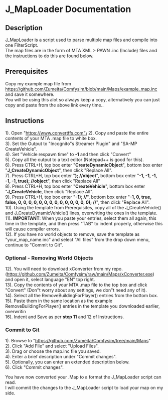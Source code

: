 # J_MapLoader Documentation

## Description

J_MapLoader is a script used to parse multiple map files and compile into one FilterScript.\
The map files are in the form of MTA XML > PAWN .inc (Include) files and the instructions to do this are found below.

## Prerequisites

Copy my example map file from https://github.com/Zumeita/Comfysim/blob/main/Maps/example_map.inc and save it somewhere.\
You will be using this alot so always keep a copy, alternatively you can just copy and paste from the above link every time..

## Instructions

1). Open "https://www.convertffs.com"\
2). Copy and paste the entire contents of your MTA .map file to white box.\
3). Set the Output to "Incognito"s Streamer Plugin" and "SA-MP CreateVehicle".\
4). Set "Vehicle respawn time" to **-1** and then click "Convert"\
5). Copy all the output to a text editor (Notepad++ is good for this).\
6). Press CTRL+H, top box enter "**CreateDynamicObject**", bottom box enter "**J_CreateDynamicObject**", then click "Replace All".\
7). Press CTRL+H, top box enter "**); //object**", bottom box enter "**-1, -1, -1, -1, -1, true); //object**", then click "Replace All"\
8). Press CTRL+H, top box enter "**CreateVehicle**", bottom box enter "**J_CreateVehicle**, then click "Replace All".\
9). Press CTRL+H, top box enter "**-1); //**", bottom box enter "**-1, 0, true, false, 0, 0, 0, 0, 0, 0, 0, 0, 0, 0, 0, 0, 0, 0); //**", then click "Replace All".\
10). Using the template from Prerequisites, copy all of the J_CreateVehicle() and J_CreateDynamicVehicle() lines, overwriting the ones in the template.\
11). **IMPORTANT**: When you paste your entries, select them all again, this time in the template, and then press "TAB" to indent properly, otherwise this will cause compiler errors.\
12). If you have no world objects to remove, save the template as "your_map_name.inc" and select "All files" from the drop down menu, continue to "Commit to Git".

### Optional - Removing World Objects 

12). You will need to download xConverter from my repo. (https://github.com/Zumeita/Comfysim/raw/main/Maps/xConverter.exe) and open it, select language "EN" top right.\
13). Copy the contents of your MTA .map file to the top box and click "Convert" (Don"t worry about any settings, we don"t need any of it).\
14). Select all the RemoveBuildingForPlayer() entries from the bottom box.\
15). Paste them in the same location as the example RemoveBuildingForPlayer() entries in the template you downloaded earlier, overwritin\
16). Indent and Save as per **step 11** and 12 of Instructions.

### Commit to Git

1). Browse to "https://github.com/Zumeita/Comfysim/tree/main/Maps" \
2). Click "Add File" and select "Upload Files".\
3). Drag or choose the map.inc file you saved.\
4). Enter a brief description under "Commit changes".\
5). Optionally, you can enter an extended description below.\
6). Click "Commit changes".

You have now converted your .Map to a format the J_MapLoader script can read.\
I will commit the changes to the J_MapLoader script to load your map on my side.

